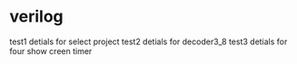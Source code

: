 # verilog
test1 detials for select project
test2 detials for decoder3_8 
test3 detials for four show creen timer
